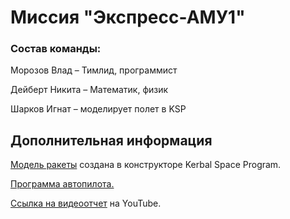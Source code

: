 # Миссия "Экспресс-АМУ1"

### Состав команды:
Морозов Влад – Тимлид, программист

Дейберт Никита – Математик, физик

Шарков Игнат – моделирует полет в KSP

## Дополнительная информация

[Модель ракеты](https://github.com/keramicheskiy/VARKT/blob/main/Proton-M%20EchoStar.craft) создана в конструкторе Kerbal Space Program.

[Программа автопилота.](https://github.com/keramicheskiy/VARKT/blob/main/main.py)

[Ссылка на видеоотчет](https://youtu.be/zUaC9xeeAPg) на YouTube.

